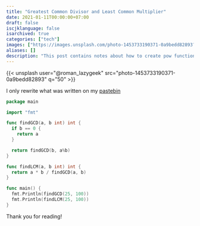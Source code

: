 ```yaml
---
title: "Greatest Common Divisor and Least Common Multiplier"
date: 2021-01-11T00:00:00+07:00
draft: false
iscjklanguage: false
isarchived: true
categories: ["tech"]
images: ["https://images.unsplash.com/photo-1453733190371-0a9bedd82893?w=1920&q=50"]
aliases: []
description: "This post contains notes about how to create pow function and find greatest common divisor & least common multiplier"
---
```


{{< unsplash user="@roman_lazygeek" src="photo-1453733190371-0a9bedd82893" q="50" >}}

I only rewrite what was written on my [pastebin](https://pastebin.com/eDNgaM7F)

```go
package main

import "fmt"

func findGCD(a, b int) int {
  if b == 0 {
    return a
  }

  return findGCD(b, a%b)
}

func findLCM(a, b int) int {
  return a * b / findGCD(a, b)
}

func main() {
  fmt.Println(findGCD(25, 100))
  fmt.Println(findLCM(25, 100))
}
```

Thank you for reading!
